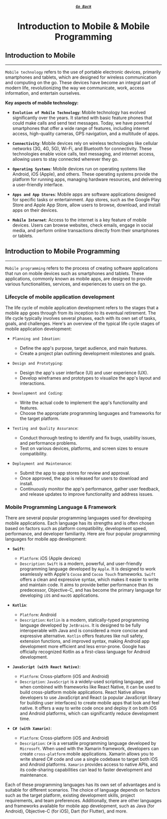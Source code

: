<div align="center">

[**_``Go Back``_**](../README.md)

# Introduction to Mobile & Mobile Programming 

</div>

## Introduction to Mobile
--------------------------
``Mobile technology`` refers to the use of portable electronic devices, primarily smartphones and tablets, which are designed for wireless communication and computing on the go. These devices have become an integral part of modern life, revolutionizing the way we communicate, work, access information, and entertain ourselves.

**Key aspects of mobile technology:**

- **``Evolution of Mobile Technology``**: Mobile technology has evolved significantly over the years. It started with basic feature phones that could make calls and send text messages. Today, we have powerful smartphones that offer a wide range of features, including internet access, high-quality cameras, GPS navigation, and a multitude of apps.

- **``Connectivity``**: Mobile devices rely on wireless technologies like cellular networks (3G, 4G, 5G), Wi-Fi, and Bluetooth for connectivity. These technologies enable voice calls, text messaging, and internet access, allowing users to stay connected wherever they go.

- **``Operating Systems``**: Mobile devices run on operating systems like Android, iOS (Apple), and others. These operating systems provide the platform for running apps, managing hardware resources, and delivering a user-friendly interface.

- **``Apps and App Stores``**: Mobile apps are software applications designed for specific tasks or entertainment. App stores, such as the Google Play Store and Apple App Store, allow users to browse, download, and install apps on their devices.

- **``Mobile Internet``**: Access to the internet is a key feature of mobile devices. Users can browse websites, check emails, engage in social media, and perform online transactions directly from their smartphones or tablets.

## Introduction to Mobile Programming 
-------------------------------------
``Mobile programming`` refers to the process of creating software applications that run on mobile devices such as smartphones and tablets. These applications, commonly known as mobile apps, are designed to provide various functionalities, services, and experiences to users on the go.

### **Lifecycle of mobile application development**
The life cycle of mobile application development refers to the stages that a mobile app goes through from its inception to its eventual retirement. The life cycle typically involves several phases, each with its own set of tasks, goals, and challenges. Here's an overview of the typical life cycle stages of mobile application development:

- ``Planning and Ideation``:
    - Define the app's purpose, target audience, and main features.
    - Create a project plan outlining development milestones and goals.

- ``Design and Prototyping``:
    - Design the app's user interface (UI) and user experience (UX).
    - Develop wireframes and prototypes to visualize the app's layout and interactions.

- ``Development and Coding``:
    - Write the actual code to implement the app's functionality and features.
    - Choose the appropriate programming languages and frameworks for the target platform.

- ``Testing and Quality Assurance``:
    - Conduct thorough testing to identify and fix bugs, usability issues, and performance problems.
    - Test on various devices, platforms, and screen sizes to ensure compatibility.

- ``Deployment and Maintenance``:
    - Submit the app to app stores for review and approval.
    - Once approved, the app is released for users to download and install.
    - Continuously monitor the app's performance, gather user feedback, and release updates to improve functionality and address issues.

### **Mobile Programming Language & Framework**
There are several popular programming languages used for developing mobile applications. Each language has its strengths and is often chosen based on factors such as platform compatibility, development speed, performance, and developer familiarity. Here are four popular programming languages for mobile app development:

- **``Swift``**:
    - ``Platform``: iOS (Apple devices)
    - ``Description``: ``Swift`` is a modern, powerful, and user-friendly programming language developed by ``Apple``. It is designed to work seamlessly with Apple's ``Cocoa`` and ``Cocoa Touch`` frameworks. ``Swift`` offers a clean and expressive syntax, which makes it easier to write and maintain code. It aims to provide better performance than its predecessor, Objective-C, and has become the primary language for developing ``iOS`` and ``macOS`` applications.

- **``Kotlin``**:
    - ``Platform``: Android
    - ``Description``: ``Kotlin`` is a modern, statically-typed programming language developed by ``JetBrains``. It is designed to be fully interoperable with Java and is considered a more concise and expressive alternative. ``Kotlin`` offers features like null safety, extension functions, and improved syntax, making Android app development more efficient and less error-prone. Google has officially recognized Kotlin as a first-class language for Android development.

- **``JavaScript (with React Native)``**:
    - ``Platform``: Cross-platform (iOS and Android)
    - ``Description``: ``JavaScript`` is a widely-used scripting language, and when combined with frameworks like React Native, it can be used to build cross-platform mobile applications. React Native allows developers to use JavaScript and React (a popular JavaScript library for building user interfaces) to create mobile apps that look and feel native. It offers a way to write code once and deploy it on both iOS and Android platforms, which can significantly reduce development time.

- **``C# (with Xamarin)``**:
    - ``Platform``: Cross-platform (iOS and Android)
    - ``Description``: ``C#`` is a versatile programming language developed by ``Microsoft``. When used with the Xamarin framework, developers can create ``cross-platform`` mobile applications. Xamarin allows you to write shared C# code and use a single codebase to target both iOS and Android platforms. ``Xamarin`` provides access to native APIs, and its code-sharing capabilities can lead to faster development and maintenance.

Each of these programming languages has its own set of advantages and is suitable for different scenarios. The choice of language depends on factors such as the target platform, existing development skills, project requirements, and team preferences. Additionally, there are other languages and frameworks available for mobile app development, such as Java (for Android), Objective-C (for iOS), Dart (for Flutter), and more.